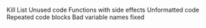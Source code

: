 Kill List
    Unused code
    Functions with side effects
    Unformatted code
    Repeated code blocks
    Bad variable names
fixed
